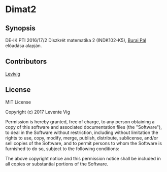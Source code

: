 # Dimat2

## Synopsis

DE-IK PTI 2016/17/2 Diszkrét matematika 2 (INDK102-K5), [Burai Pál](https://www.inf.unideb.hu/hu/buraipaljozsef) előadása alapján.


## Contributors

[Levivig](https://twitter.com/Levivig)

## License

MIT License

Copyright (c) 2017 Levente Vig

Permission is hereby granted, free of charge, to any person obtaining a copy
of this software and associated documentation files (the "Software"), to deal
in the Software without restriction, including without limitation the rights
to use, copy, modify, merge, publish, distribute, sublicense, and/or sell
copies of the Software, and to permit persons to whom the Software is
furnished to do so, subject to the following conditions:

The above copyright notice and this permission notice shall be included in all
copies or substantial portions of the Software.